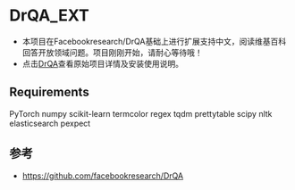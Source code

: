 # DrQA_EXT

+ 本项目在Facebookresearch/DrQA基础上进行扩展支持中文，阅读维基百科回答开放领域问题。项目刚刚开始，请耐心等待哦！
+ 点击[DrQA](./README_FORK.md)查看原始项目详情及安装使用说明。

## Requirements
PyTorch 
numpy
scikit-learn
termcolor
regex
tqdm
prettytable
scipy
nltk
elasticsearch
pexpect

## 参考
+ https://github.com/facebookresearch/DrQA
